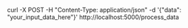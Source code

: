 curl -X POST -H "Content-Type: application/json" -d '{"data": "your_input_data_here"}' http://localhost:5000/process_data




